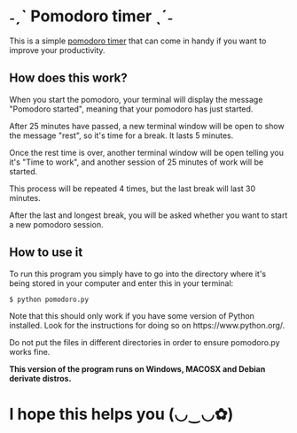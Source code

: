 <h1><b> ˗ˏˋ Pomodoro timer ˎˊ˗ </b></h1>

This is a simple [pomodoro timer](https://en.wikipedia.org/wiki/Pomodoro_Technique) that can come in handy if you want to improve your productivity.

<h2><b> How does this work? </b></h2>
<p> When you start the pomodoro, your terminal will display the message "Pomodoro started", meaning that your pomodoro has just started.
<p> After 25 minutes have passed, a new terminal window will be open to show the message "rest", so it's time for a break. It lasts 5 minutes.
<p> Once the rest time is over, another terminal window will be open telling you it's "Time to work", and another session of 25 minutes of work will be started.
<p> This process will be repeated 4 times, but the last break will last 30 minutes.
<p> After the last and longest break, you will be asked whether you want to start a new pomodoro session.

<h2><b> How to use it </b></h2>
<p> To run this program you simply have to go into the directory where it's being stored in your computer and enter this in your terminal:

	$ python pomodoro.py

<p> Note that this should only work if you have some version of Python installed. Look for the instructions for doing so on https://www.python.org/.
<p> Do not put the files in different directories in order to ensure pomodoro.py works fine.
<p><b> This version of the program runs on Windows, MACOSX and Debian derivate distros. </b>

<h1><b> I hope this helps you (◡‿◡✿) </b></h1>
